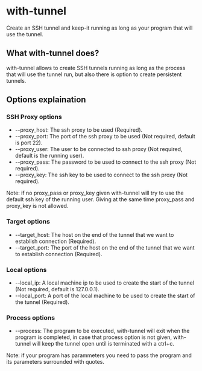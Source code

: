 # with-tunnel
Create an SSH tunnel and keep-it running as long as your program that will use the tunnel.
## What with-tunnel does?
with-tunnel allows to create SSH tunnels running as long as the process that will use the tunnel run, but also there is option to create persistent tunnels.

## Options explaination
### SSH Proxy options
* --proxy_host: The ssh proxy to be used (Required).
* --proxy_port: The port of the ssh proxy to be used (Not required, default is port 22).
* --proxy_user: The user to be connected to ssh proxy (Not required, default is the running user).
* --proxy_pass: The password to be used to connect to the ssh proxy (Not required).
* --proxy_key:  The ssh key to be used to connect to the ssh proxy (Not required).

Note: if no proxy_pass or proxy_key given with-tunnel will try to use the default ssh key of the running user. Giving at the same time proxy_pass and proxy_key is not allowed.

### Target options
* --target_host: The host on the end of the tunnel that we want to establish connection (Required).
* --target_port: The port of the host on the end of the tunnel that we want to establish connection (Required).

### Local options
* --local_ip: A local machine ip to be used to create the start of the tunnel (Not required, default is 127.0.0.1).
* --local_port: A port of the local machine to be used to create the start of the tunnel (Required).

### Process options
* --process: The program to be executed, with-tunnel will exit when the program is completed, in case that process option is not given, with-tunnel will keep the tunnel open until is terminated with a ctrl+c.

Note: if your program has parammeters you need to pass the program and its parameters surrounded with quotes. 
